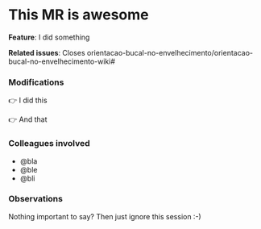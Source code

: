 # This MR is awesome

**Feature**: I did something

**Related issues**: Closes orientacao-bucal-no-envelhecimento/orientacao-bucal-no-envelhecimento-wiki#<ISSUE-NUMBER>

### Modifications

:point_right: I did this

:point_right: And that

### Colleagues involved

- @bla
- @ble
- @bli

### Observations

Nothing important to say? Then just ignore this session :-)

